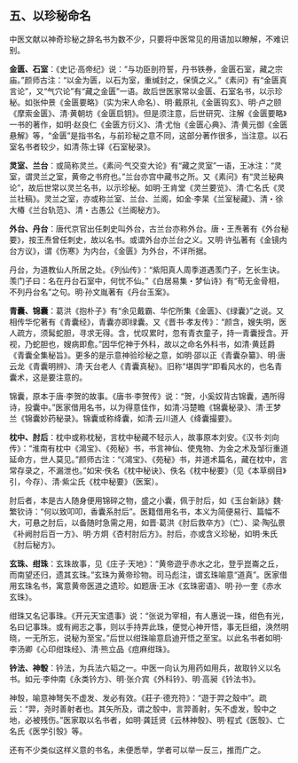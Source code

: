 ## 五、以珍秘命名

中医文献以神奇珍秘之辞名书为数不少，只要将中医常见的用语加以瞭解，不难识别。

**金匮、石室**：《史记·高帝纪》说：“与功臣剖符誓，丹书铁券，金匮石室，藏之宗庙。”颜师古注：“以金为匮，以石为室，重缄封之，保慎之义。”《素问》有“金匮真言论”，又“气穴论”有“藏之金匮”一语。故后世医家常以金匮、石室名书，以示珍秘。如张仲景《金匮要略》（实为宋人命名）、明·戴原礼《金匮钩玄》、明·卢之颐《摩索金匮》、清·黄朝坊《金匮启钥》。但是须注意，后世研究、注解《金匮要略》一书的著作，如明·赵良仁《金匮方衍义》、清·尤怡《金匮心典》、清·黄元御《金匮悬解》等，“金匮”是指书名，与前珍秘之意不同，这部分著作很多，当注意。以石室名书者较少，如清·陈士铎《石室秘录》。

**灵室、兰台**：或简称灵兰。《素问·气交变大论》有“藏之灵室”一语，王冰注：“灵室，谓灵兰之室，黄帝之书府也。”兰台亦宫中藏书之所。又《素问》有“灵兰秘典论”，故后世常以灵兰名书，以示珍秘。如明·王肯堂《灵兰要览》、清·亡名氏《灵兰社稿》。灵兰之室，亦或称兰室、兰台、兰阁，如金·李杲《兰室秘藏》、清・徐大椿《兰台轨范》、清・古愚公《兰阁秘方》。

**外台、丹台**：唐代京官出任刺史叫外台，古兰台亦称外台。唐・王焘著有《外台秘要》，按王焘曾任刺史，故以名书。或谓外台亦兰台之义。又明·许弘著有《金镜内台方议》，谓《伤寒》为内台，《金匮》为外台，不详所据。

丹台，为道教仙人所居之处。《列仙传》：“紫阳真人周季道遇羡门子，乞长生诀。羡门子曰：名在丹台石室中，何忧不仙。”《白居易集・梦仙诗》有“苟无金骨相，不列丹台名”之句。明·孙文胤著有《丹台玉案》。

**青囊、锦囊**：葛洪《抱朴子》有“余见戴霸、华佗所集《金匮》、《绿囊》”之说。又相传华佗著有《青囊经》，青囊亦即绿囊。又《晋书·孝友传》：“颜含，嫂失明，医人疏方，须髯蛇胆，寻求无得。含，忧叹累时，忽有青衣童子，持一青囊授含。开视，乃蛇胆也，嫂病即愈。”因华佗神于外科，故以之命名外科书，如清·黄廷爵《青囊全集秘旨》。更多的是示意神验珍秘之意，如明·邵以正《青囊杂纂》、明·唐云龙《青囊明辨》、清·天台老人《青囊真秘》。旧称“堪舆学“即看风水的，也名青囊术，这是要注意的。

锦囊，原本于唐·李贺的故事。《唐书·李贺传》说：“贺，小奚奴背古锦囊，遇所得诗，投囊中。”医家借用名书，以为得意佳作，如清·冯楚瞻《锦囊秘录》、清·王梦兰《锦囊妙药秘录》。锦囊或称绛囊，如清·云川道人《绛囊撮要》。

**枕中、肘后**：枕中或称枕秘，言枕中秘藏不轻示人，故事原本刘安。《汉书·刘向传》：“淮南有枕中《鴻宝》、《苑秘》书，书言神仙、使鬼物、为金之术及邹衍重道延命方，世人莫见。”颜师古注：“《鴻宝》、《苑秘》书，并道术篇名，藏在枕中，言常存录之，不漏泄也。”如宋·佚名《枕中秘诀》、佚名《枕中秘要》（见《本草纲目》引，今存）、清·紫尘氏《枕中秘要》（医案）。

肘后者，本是古人随身便用锦碎之物，盛之小囊，佩于肘后，如《玉台新詠》魏·繁钦诗：“何以致叩叩，香囊系肘后”。医籍借用名书，本义为简便易行、篇幅不大，可悬之肘后，以备随时急需之用，如晋·葛洪《肘后救卒方》（亡）、梁·陶弘景《补阙肘后百一方》、明·方炯《杏村肘后方》。肘后，亦或含义珍秘，如明·朱氏《肘后秘方》。

**玄珠、绀珠**：玄珠故事，见《庄子·天地》：“黄帝遊乎赤水之北，登乎崑崙之丘，而南望还归，遗其玄珠。”玄珠为黄帝珍物。司马彪注，谓玄珠喻意“道真”。医家借用玄珠名书，寓意黄帝医道之遗珍。如题唐·王冰《玄珠密语》、明·孙一奎《赤水玄珠》。

绀珠又名记事珠。《开元天宝遗事》说：“张说为宰相，有人惠说一珠，绀色有光，名曰记事珠。或有阙志之事，则以手持弄此珠，便觉心神开悟，事无巨细，涣然明晓，一无所忘，说秘为至宝。”后世以绀珠喻意启迪开悟之至宝。以此名书者如明·李汤卿《心印绀珠经》、清·熊立品《痘麻绀珠》。

**钤法、神彀**：钤法，为兵法六韬之一。中医一向认为用药如用兵，故取钤义以名书。如元·李仲南《永类钤方》、明·张介宾《外科钤》、明·高昶《钤法书》。

神彀，喻意神弩矢不虚发、发必有效。《莊子·德充符》：“遊于羿之殼中”。疏云：“羿，尧时善射者也。其矢所及，谓之彀中，言羿善射，矢不虚发，彀中之地，必被残伤。”医家取以名书者，如明·龚廷贤《云林神彀》、明·程式《医彀》、亡名氏《医学引彀》等。

还有不少类似这样义意的书名，未便悉举，学者可以举一反三，推而广之。
